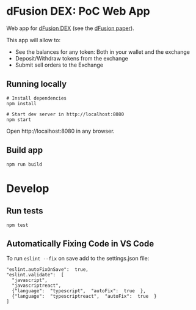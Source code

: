 # dFusion DEX: PoC Web App
Web app for [dFusion DEX](https://github.com/gnosis/dex-contracts) (see the [dFusion paper](https://github.com/gnosis/dex-research/blob/master/dFusion/dfusion.v1.pdf)).

This app will allow to:
* See the balances for any token: Both in your wallet and the exchange
* Deposit/Withdraw tokens from the exchange
* Submit sell orders to the Exchange

## Running locally
```
# Install dependencies
npm install

# Start dev server in http://localhost:8080
npm start
```

Open http://localhost:8080 in any browser.

## Build app
```
npm run build
```

# Develop
## Run tests
```
npm test
```

## Automatically Fixing Code in VS Code
To run `eslint --fix` on save add to the settings.json file:

```
"eslint.autoFixOnSave":  true,
"eslint.validate":  [
  "javascript",
  "javascriptreact",
  {"language":  "typescript",  "autoFix":  true  },
  {"language":  "typescriptreact",  "autoFix":  true  }
]
```
